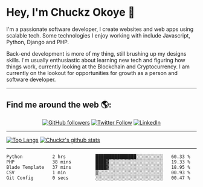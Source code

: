 # Hey, I'm Chuckz Okoye 👑


I'm a passionate software developer, I create websites and web apps using scalable tech. Some technologies I enjoy working with include Javascript, Python, Django and PHP.

Back-end development is more of my thing, still brushing up my designs skills. I'm usually enthusiastic about learning new tech and figuring how things work, currently looking at the Blockchain and Cryptocurrency.
I am currently on the lookout for opportunities for growth as a person and software developer.

-----

## Find me around the web 🌎:
<p align="center">
    <a href="https://github.com/tricelex"><img alt="GitHub followers" src="https://img.shields.io/github/followers/tricelex?style=social"></a>
	<a href="https://twitter.com/chuckzokoye"><img alt="Twitter Follow" src="https://img.shields.io/twitter/follow/chuckzokoye?style=social"></a>
	<a href="https://www.linkedin.com/in/chuckzokoye"><img src="https://img.shields.io/badge/LinkedIn--_.svg?style=social&logo=linkedin" alt="LinkedIn"></a>
</p>

-----
[![Top Langs](https://github-readme-stats.vercel.app/api/top-langs/?username=tricelex)](https://github.com/anuraghazra/github-readme-stats)   [![Chuckz's github stats](https://github-readme-stats.vercel.app/api?username=tricelex&count_private=true&show_icons=true&theme=shades-of-purple)](https://github.com/anuraghazra/github-readme-stats)





-----

<!--START_SECTION:waka-->
```text
Python           2 hrs           ███████████████░░░░░░░░░░   60.33 % 
PHP              38 mins         ████▓░░░░░░░░░░░░░░░░░░░░   19.33 % 
Blade Template   37 mins         ████▓░░░░░░░░░░░░░░░░░░░░   18.95 % 
CSV              1 min           ▒░░░░░░░░░░░░░░░░░░░░░░░░   00.93 % 
Git Config       0 secs          ░░░░░░░░░░░░░░░░░░░░░░░░░   00.47 % 
```
<!--END_SECTION:waka-->